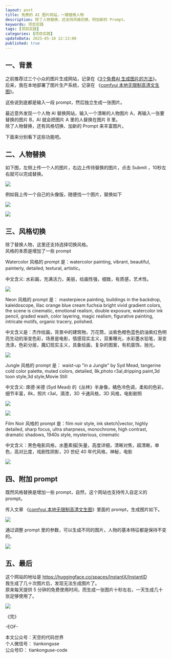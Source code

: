 ```yaml
---
layout: post  
title: 免费的 AI 图片网站，一键替换人物            
description: 除了人物替换，还支持风格切换、附加新的 Prompt。  
keywords: 项目实践 
tags: [项目实践]  
categories: [项目实践]  
updateData: 2025-05-10 12:13:00
published: true  
---
```


## 一、背景


之前推荐过三个小众的图片生成网站，记录在《[3个免费AI 生成图片的方法](https://mp.weixin.qq.com/s/Ao2gFivhUcCEiJR326yN6w)》。  
后来，我在本地部署了图片生产系统，记录在 《[comfyui 本地无限制高清文生图](https://mp.weixin.qq.com/s/qIDtQnraKUhh0qtQY1Q-MQ)》。  


这些说到底都是输入一段 prompt，然后独立生成一张图片。  



最近意外发现一个人物 AI 替换网站，输入一个清晰的人物图片 A，再输入一张要替换的图片 B，AI 就会把图片 A 里的人替换在图片 B 里。  
除了人物替换，还有风格切换、加新的 Prompt 来丰富图片。  


下面来分别看下这些功能吧。  


## 二、人物替换  


如下图，左侧上传一个人的图片，右边上传待替换的图片，点击 Submit ，10秒左右就可以完成替换。  


![](https://res2025.tiankonguse.com/images/2025/05/10/001.png) 


例如我上传一个自己的头像版，随便找一个图片，替换如下  


![](https://res2025.tiankonguse.com/images/2025/05/10/002.png)


![](https://res2025.tiankonguse.com/images/2025/05/10/007.png)



## 三、风格切换  


除了替换人物，这里还支持选择切换风格。  
风格的本质是增加了一些 prompt  


Watercolor 风格的 prompt 是：watercolor painting, vibrant, beautiful, painterly, detailed, textural, artistic。  


中文含义: 水彩画，充满活力，美丽，绘画性强，细致，有质感，艺术性。  


![](https://res2025.tiankonguse.com/images/2025/05/10/004.png)


Neon 风格的 prompt 是： masterpiece painting, buildings in the backdrop, kaleidoscope, lilac orange blue cream fuchsia bright vivid gradient colors, the scene is cinematic,  emotional realism, double exposure, watercolor ink pencil, graded wash, color layering, magic realism, figurative painting, intricate motifs, organic tracery, polished.  


中文含义是：杰作绘画，背景中的建筑物，万花筒，淡紫色橙色蓝色奶油紫红色明亮生动的渐变色彩，场景是电影，情感现实主义，双重曝光，水彩墨水铅笔，渐变洗涤，色彩分层，魔幻现实主义，具象绘画，复杂的图案，有机窗饰，抛光。  


![](https://res2025.tiankonguse.com/images/2025/05/10/005.png)


Jungle 风格的 prompt 是： waist-up "in a Jungle" by Syd Mead, tangerine cold color palette, muted colors, detailed, 8k,photo r3al,dripping paint,3d toon style,3d style,Movie Still  


中文含义: 席德·米德 (Syd Mead) 的《丛林》半身像，橘色冷色调，柔和的色彩，细节丰富，8k，照片 r3al，滴漆，3D 卡通风格，3D 风格，电影剧照  


![](https://res2025.tiankonguse.com/images/2025/05/10/006.png)



![](https://res2025.tiankonguse.com/images/2025/05/10/003.png)


Film Noir 风格的 prompt 是：film noir style, ink sketch|vector, highly detailed, sharp focus, ultra sharpness, monochrome, high contrast, dramatic shadows, 1940s style, mysterious, cinematic  


中文含义：黑色电影风格，水墨素描|矢量，高度详细，清晰对焦，超清晰，单色，高对比度，戏剧性阴影，20 世纪 40 年代风格，神秘，电影  



![](https://res2025.tiankonguse.com/images/2025/05/10/008.png)


## 四、附加 prompt  


既然风格替换是增加一些 prompt，自然，这个网站也支持传入自定义的 prompt。  


传入文章 《[comfyui 本地无限制高清文生图](https://mp.weixin.qq.com/s/qIDtQnraKUhh0qtQY1Q-MQ)》里面的 prompt，生成图片如下。  



![](https://res2025.tiankonguse.com/images/2025/05/10/009.png)


通过调整 prompt 里的参数，可以生成不同的图片，人物的基本特征都是保持不变的。  


![](https://res2025.tiankonguse.com/images/2025/05/10/010.png)



## 五、最后  


这个网站的地址是 https://huggingface.co/spaces/InstantX/InstantID  
我生成了几十次图片后，发现无法生成图片了。  
原来每天提供 5 分钟的免费使用时间，而生成一张图片十秒左右，一天生成几十张足够使用了。  

![](https://res2025.tiankonguse.com/images/2025/05/10/011.png)



《完》  


-EOF-  

本文公众号：天空的代码世界  
个人微信号： tiankonguse  
公众号ID： tiankonguse-code  
  